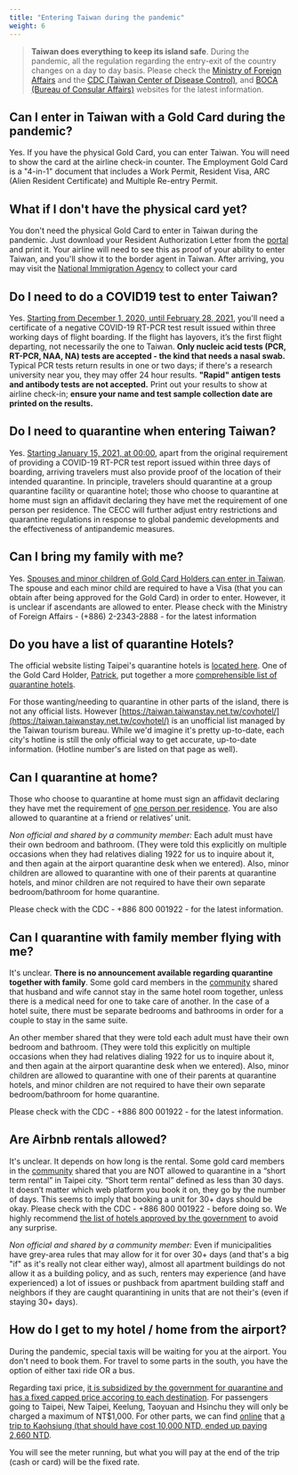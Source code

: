 ```yaml
---
title: "Entering Taiwan during the pandemic"
weight: 6
---
```


> **Taiwan does everything to keep its island safe**. During the pandemic, all the regulation regarding the entry-exit of the country changes on a day to day basis. Please check the [Ministry of Foreign Affairs](https://www.mofa.gov.tw/en/Default.html) and the [CDC (Taiwan Center of Disease Control)](https://www.cdc.gov.tw/En), and [BOCA (Bureau of Consular Affairs)](https://www.boca.gov.tw/mp-2.html) websites for the latest information.

## Can I enter in Taiwan with a Gold Card during the pandemic?
Yes. If you have the physical Gold Card, you can enter Taiwan. You will need to show the card at the airline check-in counter. The Employment Gold Card is a "4-in-1" document that includes a Work Permit, Resident Visa, ARC (Alien Resident Certificate) and Multiple Re-entry Permit.

## What if I don't have the physical card yet?
You don't need the physical Gold Card to enter in Taiwan during the pandemic. Just download your Resident Authorization Letter from the [portal](https://coa.immigration.gov.tw/coa-frontend/four-in-one/entry/golden-card) and print it. Your airline will need to see this as proof of your ability to enter Taiwan, and you'll show it to the border agent in Taiwan. After arriving, you may visit the  [National Immigration Agency](https://www.immigration.gov.tw/5475/5478/141386/127061/127076/) to collect your card

## Do I need to do a COVID19 test to enter Taiwan?
Yes. [Starting from December 1, 2020, until February 28, 2021](https://www.cdc.gov.tw/En/Bulletin/Detail/KIUJU0aZex70DPFUN3d66w?typeid=158&fbclid=IwAR3ITZrqBAkN-bCMZWmJbjxF4wS5XZlmLP7pP8ubK7mpqLeqsIhe8LuMTTk), you'll need a certificate of a negative COVID-19 RT-PCR test result issued within three working days of flight boarding. If the flight has layovers, it’s the first flight departing, not necessarily the one to Taiwan. **Only nucleic acid tests (PCR, RT-PCR, NAA, NA) tests are accepted - the kind that needs a nasal swab.** Typical PCR tests return results in one or two days; if there's a research university near you, they may offer 24 hour results. **"Rapid" antigen tests and antibody tests are not accepted.** Print out your results to show at airline check-in; **ensure your name and test sample collection date are printed on the results.**

## Do I need to quarantine when entering Taiwan?
Yes. [Starting January 15, 2021, at 00:00](https://www.boca.gov.tw/cp-220-5081-c06dc-2.html), apart from the original requirement of providing a COVID-19 RT-PCR test report issued within three days of boarding, arriving travelers must also provide proof of the location of their intended quarantine. In principle, travelers should quarantine at a group quarantine facility or quarantine hotel; those who choose to quarantine at home must sign an affidavit declaring they have met the requirement of one person per residence. The CECC will further adjust entry restrictions and quarantine regulations in response to global pandemic developments and the effectiveness of antipandemic measures.

## Can I bring my family with me?
Yes. [Spouses and minor children of Gold Card Holders can enter in Taiwan](https://www.mofa.gov.tw/en/News_Content_M_2.aspx?n=1EADDCFD4C6EC567&s=AF89D9C1A1DA8594). The spouse and each minor child are required to have a  Visa (that you can obtain after being approved for the Gold Card) in order to enter. However, it is unclear if ascendants are allowed to enter. Please check with the Ministry of Foreign Affairs - (+886) 2-2343-2888 - for the latest information

## Do you have a list of quarantine Hotels?
The official website listing Taipei's quarantine hotels is [located here](https://english.gov.taipei/News_Content.aspx?n=A0EDC3930FBE7EFC&sms=5B794C46F3CDE718&s=6CBBBD4737D9391D). One of the Gold Card Holder, [Patrick](https://twitter.com/rottendoubt), put together a more 
[comprehensible list of quarantine hotels](https://docs.google.com/spreadsheets/d/1oRHH940z2Wa6taqW5aXERu38eSKQBsBGHDEM1m226pM/edit?usp=sharing). 

For those wanting/needing to quarantine in other parts of the island, there is not any official lists. However [https://taiwan.taiwanstay.net.tw/covhotel/](https://taiwan.taiwanstay.net.tw/covhotel/) is an unofficial list managed by the Taiwan tourism bureau. While we'd imagine it's pretty up-to-date, each city's hotline is still the only official way to get accurate, up-to-date information.  (Hotline number's are listed on that page as well). 

## Can I quarantine at home?
Those who choose to quarantine at home must sign an affidavit declaring they have met the requirement of [one person per residence](https://www.mofa.gov.tw/en/News_Content_M_2.aspx?n=1EADDCFD4C6EC567&s=AF89D9C1A1DA8594). You are also allowed to quarantine at a friend or relatives’ unit.

_Non official and shared by a community member:_ Each adult must have their own bedroom and bathroom. (They were told this explicitly on multiple occasions when they had relatives dialing 1922 for us to inquire about it, and then again at the airport quarantine desk when we entered).  Also, minor children are allowed to quarantine with one of their parents at quarantine hotels, and minor children are not required to have their own separate bedroom/bathroom for home quarantine.

Please check with the CDC - +886 800 001922 - for the latest information.


## Can I quarantine with family member flying with me? 
It's unclear. **There is no announcement available regarding quarantine together with family**. Some gold card members in the [community](https://taiwangoldcard.com/community/) shared that husband and wife cannot stay in the same hotel room together, unless there is a medical need for one to take care of another. In the case of a hotel suite, there must be separate bedrooms and bathrooms in order for a couple to stay in the same suite.  

An other member shared that they were told each adult must have their own bedroom and bathroom. (They were told this explicitly on multiple occasions when they had relatives dialing 1922 for us to inquire about it, and then again at the airport quarantine desk when we entered).  Also, minor children are allowed to quarantine with one of their parents at quarantine hotels, and minor children are not required to have their own separate bedroom/bathroom for home quarantine.

Please check with the CDC - +886 800 001922 - for the latest information.

## Are Airbnb rentals allowed?
It's unclear. It depends on how long is the rental. Some gold card members in the [community](https://taiwangoldcard.com/community/) shared that you are NOT allowed to quarantine in a “short term rental” in Taipei city. “Short term rental” defined as less than 30 days. It doesn’t matter which web platform you book it on, they go by the number of days. This seems to imply that booking a unit for 30+ days should be okay. Please check with the CDC - +886 800 001922 - before doing so. We highly recommend [the list of hotels approved by the government](https://english.gov.taipei/News_Content.aspx?n=A0EDC3930FBE7EFC&sms=5B794C46F3CDE718&s=6CBBBD4737D9391D) to avoid any surprise.

_Non official and shared by a community member:_ Even if municipalities have grey-area rules that may allow for it for over 30+ days (and that's a big "if" as it's really not clear either way), almost all apartment buildings do not allow it as a building policy, and as such, renters may experience (and have experienced) a lot of issues or pushback from apartment building staff and neighbors if they are caught quarantining in units that are not their's (even if staying 30+ days). 

## How do I get to my hotel / home from the airport?
During the pandemic, special taxis will be waiting for you at the airport. You don't need to book them. For travel to some parts in the south, you have the option of either taxi ride OR a bus.

Regarding taxi price, [it is subsidized by the government for quarantine and has a fixed capped price accoring to each destination](https://www.taoyuan-airport.com/main_en/docdetail.aspx?uid=4010&pid=4010&docid=39435). For passengers going to Taipei, New Taipei, Keelung, Taoyuan and Hsinchu they will only be charged a maximum of NT$1,000.
For other parts, we can find [online](https://tw.forumosa.com/t/employment-gold-card-for-some-foreigners/159653/1985) that [a trip to Kaohsiung (that should have cost 10,000 NTD, ended up paying 2,660 NTD](https://tw.forumosa.com/t/employment-gold-card-for-some-foreigners/159653/1985).

You will see the meter running, but what you will pay at the end of the trip (cash or card) will be the fixed rate. 